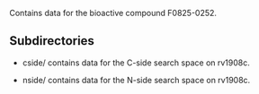 Contains data for the bioactive compound F0825-0252.

## Subdirectories

- cside/ contains data for the C-side search space on rv1908c.

- nside/ contains data for the N-side search space on rv1908c.

